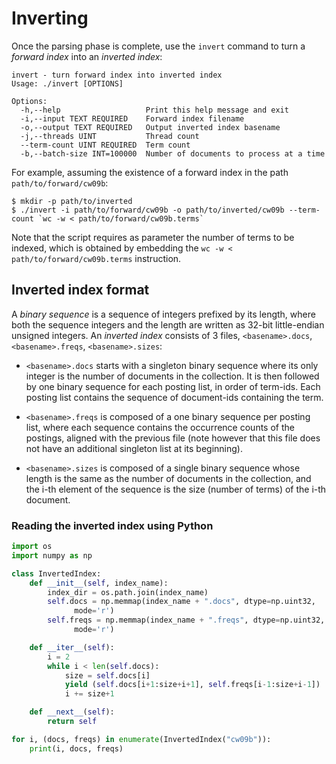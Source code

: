 Inverting
=========

Once the parsing phase is complete, use the `invert` command to turn a _forward index_ into an _inverted index_:

    invert - turn forward index into inverted index
    Usage: ./invert [OPTIONS]
    
    Options:
      -h,--help                   Print this help message and exit
      -i,--input TEXT REQUIRED    Forward index filename
      -o,--output TEXT REQUIRED   Output inverted index basename
      -j,--threads UINT           Thread count
      --term-count UINT REQUIRED  Term count
      -b,--batch-size INT=100000  Number of documents to process at a time

For example, assuming the existence of a forward index in the path `path/to/forward/cw09b`:

    $ mkdir -p path/to/inverted
    $ ./invert -i path/to/forward/cw09b -o path/to/inverted/cw09b --term-count `wc -w < path/to/forward/cw09b.terms`
    
Note that the script requires as parameter the number of terms to be indexed, which is obtained by embedding the
`wc -w < path/to/forward/cw09b.terms` instruction.

## Inverted index format

A _binary sequence_ is a sequence of integers prefixed by its length, where both the sequence integers and the length are written as 32-bit little-endian unsigned integers. An _inverted index_ consists of 3 files, `<basename>.docs`, `<basename>.freqs`, `<basename>.sizes`:

* `<basename>.docs` starts with a singleton binary sequence where its only
  integer is the number of documents in the collection. It is then followed by
  one binary sequence for each posting list, in order of term-ids. Each posting
  list contains the sequence of document-ids containing the term.

* `<basename>.freqs` is composed of a one binary sequence per posting list, where
  each sequence contains the occurrence counts of the postings, aligned with the
  previous file (note however that this file does not have an additional
  singleton list at its beginning).

* `<basename>.sizes` is composed of a single binary sequence whose length is the
  same as the number of documents in the collection, and the i-th element of the
  sequence is the size (number of terms) of the i-th document.


### Reading the inverted index using Python

```python
import os
import numpy as np

class InvertedIndex:
    def __init__(self, index_name):
        index_dir = os.path.join(index_name)
        self.docs = np.memmap(index_name + ".docs", dtype=np.uint32,
              mode='r')
        self.freqs = np.memmap(index_name + ".freqs", dtype=np.uint32,
              mode='r')

    def __iter__(self):
        i = 2
        while i < len(self.docs):
            size = self.docs[i]
            yield (self.docs[i+1:size+i+1], self.freqs[i-1:size+i-1])
            i += size+1

    def __next__(self):
        return self

for i, (docs, freqs) in enumerate(InvertedIndex("cw09b")):
    print(i, docs, freqs)
```